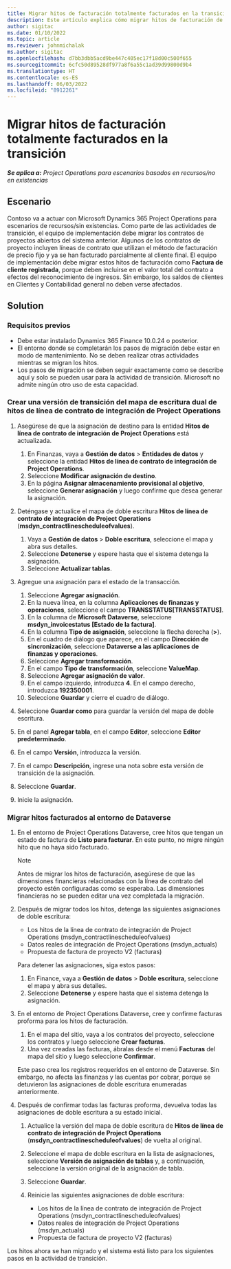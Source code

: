 ```yaml
---
title: Migrar hitos de facturación totalmente facturados en la transición
description: Este artículo explica cómo migrar hitos de facturación de precio fijo que se han facturado al cliente para contratos de proyectos abiertos antes de la fecha de lanzamiento.
author: sigitac
ms.date: 01/10/2022
ms.topic: article
ms.reviewer: johnmichalak
ms.author: sigitac
ms.openlocfilehash: d7bb3dbb5acd9be447c405ec17f18d00c500f655
ms.sourcegitcommit: 6cfc50d89528df977a8f6a55c1ad39d99800d9b4
ms.translationtype: HT
ms.contentlocale: es-ES
ms.lasthandoff: 06/03/2022
ms.locfileid: "8912261"
---
```

# <a name="migrate-fully-invoiced-billing-milestones-at-cutover"></a>Migrar hitos de facturación totalmente facturados en la transición

_**Se aplica a:** Project Operations para escenarios basados en recursos/no en existencias_

## <a name="scenario"></a>Escenario

Contoso va a actuar con Microsoft Dynamics 365 Project Operations para escenarios de recursos/sin existencias. Como parte de las actividades de transición, el equipo de implementación debe migrar los contratos de proyectos abiertos del sistema anterior. Algunos de los contratos de proyecto incluyen líneas de contrato que utilizan el método de facturación de precio fijo y ya se han facturado parcialmente al cliente final. El equipo de implementación debe migrar estos hitos de facturación como **Factura de cliente registrada**, porque deben incluirse en el valor total del contrato a efectos del reconocimiento de ingresos. Sin embargo, los saldos de clientes en Clientes y Contabilidad general no deben verse afectados.

## <a name="solution"></a>Solution

### <a name="prerequisites"></a>Requisitos previos

- Debe estar instalado Dynamics 365 Finance 10.0.24 o posterior.
- El entorno donde se completarán los pasos de migración debe estar en modo de mantenimiento. No se deben realizar otras actividades mientras se migran los hitos.
- Los pasos de migración se deben seguir exactamente como se describe aquí y solo se pueden usar para la actividad de transición. Microsoft no admite ningún otro uso de esta capacidad.

### <a name="create-a-cutover-version-of-the-project-operations-integration-contract-line-milestones-dual-write-map"></a>Crear una versión de transición del mapa de escritura dual de hitos de línea de contrato de integración de Project Operations 

1. Asegúrese de que la asignación de destino para la entidad **Hitos de línea de contrato de integración de Project Operations** está actualizada. 

    1. En Finanzas, vaya a **Gestión de datos** \> **Entidades de datos** y seleccione la entidad **Hitos de línea de contrato de integración de Project Operations**. 
    2. Seleccione **Modificar asignación de destino**. 
    3. En la página **Asignar almacenamiento provisional al objetivo**, seleccione **Generar asignación** y luego confirme que desea generar la asignación.

2. Deténgase y actualice el mapa de doble escritura **Hitos de línea de contrato de integración de Project Operations** (**msdyn\_contractlinescheduleofvalues**). 

    1. Vaya a **Gestión de datos** \> **Doble escritura**, seleccione el mapa y abra sus detalles. 
    2. Seleccione **Detenerse** y espere hasta que el sistema detenga la asignación. 
    3. Seleccione **Actualizar tablas**.

3. Agregue una asignación para el estado de la transacción.

    1. Seleccione **Agregar asignación**.
    2. En la nueva línea, en la columna **Aplicaciones de finanzas y operaciones**, seleccione el campo **TRANSSTATUS\[TRANSSTATUS\]**.
    3. En la columna de **Microsoft Dataverse**, seleccione **msdyn\_invoicestatus \[Estado de la factura\]**.
    4. En la columna **Tipo de asignación**, seleccione la flecha derecha (**\>**).
    5. En el cuadro de diálogo que aparece, en el campo **Dirección de sincronización**, seleccione **Dataverse a las aplicaciones de finanzas y operaciones**.
    6. Seleccione **Agregar transformación**.
    7. En el campo **Tipo de transformación**, seleccione **ValueMap**.
    8. Seleccione **Agregar asignación de valor**.
    9. En el campo izquierdo, introduzca **4**. En el campo derecho, introduzca **192350001**. 
    10. Seleccione **Guardar** y cierre el cuadro de diálogo.

4. Seleccione **Guardar como** para guardar la versión del mapa de doble escritura. 
5. En el panel **Agregar tabla**, en el campo **Editor**, seleccione **Editor predeterminado**.
6. En el campo **Versión**, introduzca la versión.
7. En el campo **Descripción**, ingrese una nota sobre esta versión de transición de la asignación. 
8. Seleccione **Guardar**.
9. Inicie la asignación.

### <a name="migrate-invoiced-milestones-to-the-dataverse-environment"></a>Migrar hitos facturados al entorno de Dataverse

1. En el entorno de Project Operations Dataverse, cree hitos que tengan un estado de factura de **Listo para facturar**. En este punto, no migre ningún hito que no haya sido facturado.

    > [!NOTE]
    > Antes de migrar los hitos de facturación, asegúrese de que las dimensiones financieras relacionadas con la línea de contrato del proyecto estén configuradas como se esperaba. Las dimensiones financieras no se pueden editar una vez completada la migración.

2. Después de migrar todos los hitos, detenga las siguientes asignaciones de doble escritura:

    - Los hitos de la línea de contrato de integración de Project Operations (msdyn\_contractlinescheduleofvalues)
    - Datos reales de integración de Project Operations (msdyn\_actuals)
    - Propuesta de factura de proyecto V2 (facturas)

    Para detener las asignaciones, siga estos pasos:

    1. En Finance, vaya a **Gestión de datos** \> **Doble escritura**, seleccione el mapa y abra sus detalles.
    2. Seleccione **Detenerse** y espere hasta que el sistema detenga la asignación.

3. En el entorno de Project Operations Dataverse, cree y confirme facturas proforma para los hitos de facturación. 

    1. En el mapa del sitio, vaya a los contratos del proyecto, seleccione los contratos y luego seleccione **Crear facturas**.
    2. Una vez creadas las facturas, ábralas desde el menú **Facturas** del mapa del sitio y luego seleccione **Confirmar**.

    Este paso crea los registros requeridos en el entorno de Dataverse. Sin embargo, no afecta las finanzas y las cuentas por cobrar, porque se detuvieron las asignaciones de doble escritura enumeradas anteriormente.

4. Después de confirmar todas las facturas proforma, devuelva todas las asignaciones de doble escritura a su estado inicial.

    1. Actualice la versión del mapa de doble escritura de **Hitos de línea de contrato de integración de Project Operations** (**msdyn\_contractlinescheduleofvalues**) de vuelta al original. 
    2. Seleccione el mapa de doble escritura en la lista de asignaciones, seleccione **Versión de asignación de tablas** y, a continuación, seleccione la versión original de la asignación de tabla.
    3. Seleccione **Guardar**.
    4. Reinicie las siguientes asignaciones de doble escritura:

        - Los hitos de la línea de contrato de integración de Project Operations (msdyn\_contractlinescheduleofvalues)
        - Datos reales de integración de Project Operations (msdyn\_actuals)
        - Propuesta de factura de proyecto V2 (facturas)

Los hitos ahora se han migrado y el sistema está listo para los siguientes pasos en la actividad de transición.
